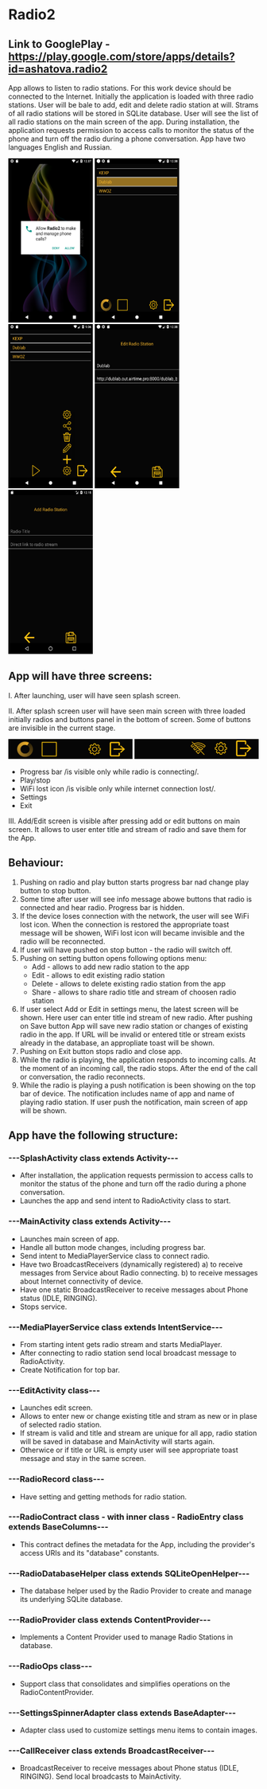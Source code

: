 Radio2 
=====================================
Link to GooglePlay - https://play.google.com/store/apps/details?id=ashatova.radio2
-----------------------------------------------------------------------------------
App allows to listen to radio stations. For this work device should be connected to the Internet. 
Initially the application is loaded with three radio stations. User will be bale to add, edit and delete radio station at will. 
Strams of all radio stations will be stored in SQLite database. User will see the list of all radio stations on the main screen of the app.
During installation, the application requests permission to access calls to monitor the status of the phone and turn off the radio during a phone conversation.
App have two languages English and Russian.

<img src="https://github.com/aTasja/Radio2/blob/master/splash.png"  height="330" width="170"> <img src="https://github.com/aTasja/Radio2/blob/master/radio_connecting.png"  height="330" width="170"> <img src="https://github.com/aTasja/Radio2/blob/master/settings.png" height="330"  width="170"> <img src="https://github.com/aTasja/Radio2/blob/master/edit.png" height="330"  width="170"> <img src="https://github.com/aTasja/Radio2/blob/master/add.png" height="330"  width="170"> 

App will have three screens:
---------------------------

I. After launching, user will have seen splash screen.

II. After splash screen user will have seen main screen with three loaded initially radios and buttons panel in the bottom of screen. Some of buttons are invisible in the current stage.

<img src="https://github.com/aTasja/Radio2/blob/master/panel_connecting.png"  width="250" height="40">
<img src="https://github.com/aTasja/Radio2/blob/master/panel_no_wifi.png"  width="250" height="40">

- Progress bar /is visible only while radio is connecting/.
- Play/stop 
- WiFi lost icon /is visible only while internet connection lost/.
- Settings 
- Exit 

III. Add/Edit screen is visible after pressing add or edit buttons on main screen. It allows to user enter title and stream of radio and save them for the App.

Behaviour:
----------
1. Pushing on radio and play button starts progress bar nad change play button to stop button.
2. Some time after user will see info message abowe buttons that radio is connected and hear radio.
	Progress bar is hidden. 
3. If the device loses connection with the network, the user will see WiFi lost icon.
	When the connection is restored the appropriate toast message will be showen, WiFi lost icon will became invisible and the radio will be reconnected.
4. If user will have pushed on stop button - the radio will switch off.
5. Pushing on setting button opens following options menu:
	- Add - allows to add new radio station to the app
	- Edit - allows to edit existing radio station
	- Delete - allows to delete existing radio station from the app
	- Share - allows to share radio title and stream of choosen radio station
6. If user select Add or Edit in settings menu, the latest screen will be shown. Here user can enter title ind stream of new radio. 
   After pushing on Save button App will save new radio station or changes of existing radio in the app.
   If URL will be invalid or entered title or stream exists already in the database, an appropliate toast will be shown.
7. Pushing on Exit button stops radio and close app.
8. While the radio is playing, the application responds to incoming calls. 
   At the moment of an incoming call, the radio stops. After the end of the call or conversation, the radio reconnects.
9. While the radio is playing a push notification is been showing on the top bar of device. 
   The notification  includes name of app and name of playing radio station. 
   If user push the notification, main screen of app will be shown. 
  
App have the following structure:
---------------------------------

### ---SplashActivity class extends Activity--- <br/>
- After installation, the application requests permission to access calls to monitor the status of the phone and turn off the radio during a phone conversation.
- Launches the app and send intent to RadioActivity class to start.<br/>

### ---MainActivity class extends Activity---  <br/>
- Launches main screen of app.<br/>
- Handle all button mode changes, including progress bar.
- Send intent to MediaPlayerService class to connect radio.
- Have two BroadcastReceivers (dynamically registered)
	a) to receive messages from Service about Radio connecting.
	b) to receive messages about Internet connectivity of device.
- Have one static BroadcastReceiver to receive messages about Phone status (IDLE, RINGING). 
- Stops service.<br/>

### ---MediaPlayerService class extends IntentService---  <br/>
- From starting intent gets radio stream and starts MediaPlayer.
- After connecting to radio station send local broadcast message to RadioActivity.
- Create Notification for top bar.

### ---EditActivity class---  <br/>
- Launches edit screen.<br/>
- Allows to enter new or change existing title and stram as new or in plase of selected radio station.
- If stream is valid and title and stream are unique for all app, radio station will be saved in database and MainActivity will starts again.
- Otherwice or if title or URL is empty user will see appropriate toast message and stay in the same screen.

### ---RadioRecord class---  <br/>
- Have setting and getting methods for radio station.

### ---RadioContract class - with inner class - RadioEntry class extends BaseColumns---  <br/>
- This contract defines the metadata for the App, including the provider's access URIs and its "database" constants.

### ---RadioDatabaseHelper class extends SQLiteOpenHelper---  <br/>
- The database helper used by the Radio Provider to create and manage its underlying SQLite database.

### ---RadioProvider class extends ContentProvider---  <br/>
- Implements a Content Provider used to manage Radio Stations in database.

### ---RadioOps class--- <br/>
- Support class that consolidates and simplifies operations on the RadioContentProvider.

### ---SettingsSpinnerAdapter class extends BaseAdapter--- <br/>
- Adapter class used to customize settings menu items to contain images.

### ---CallReceiver class extends BroadcastReceiver--- <br/>
- BroadcastReceiver to receive messages about Phone status (IDLE, RINGING). Send local broadcasts to MainActivity.




